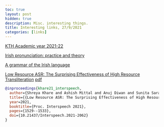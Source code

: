 ```yaml
---
toc: true
layout: post
hidden: true
description: Misc. interesting things.
title: Interesting links, 27/9/2021
categories: [links]
---
```


[KTH Academic year 2021-22](https://intra.kth.se/en/utbildning/tentamen-och-schema/lasarsindelning/2021-2022-1.988583)

[Irish pronunciation: practice and theory](https://babel.hathitrust.org/cgi/pt?id=hvd.hx5pvp)

[A grammar of the Irish language](https://babel.hathitrust.org/cgi/pt?id=mdp.39015005302768)

[Low Resource ASR: The Surprising Effectiveness of High Resource Transliteration](https://www.isca-speech.org/archive/interspeech_2021/khare21_interspeech.html)
[pdf](https://www.isca-speech.org/archive/pdfs/interspeech_2021/khare21_interspeech.pdf)

```bibtex
@inproceedings{khare21_interspeech,
  author={Shreya Khare and Ashish Mittal and Anuj Diwan and Sunita Sarawagi and Preethi Jyothi and Samarth Bharadwaj},
  title={{Low Resource ASR: The Surprising Effectiveness of High Resource Transliteration}},
  year=2021,
  booktitle={Proc. Interspeech 2021},
  pages={1529--1533},
  doi={10.21437/Interspeech.2021-2062}
}
```
